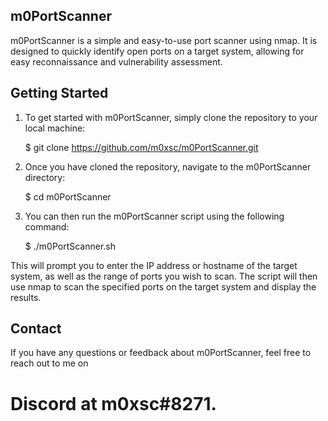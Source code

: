 ## m0PortScanner

m0PortScanner is a simple and easy-to-use port scanner using nmap. It is designed to quickly identify open ports on a target system, allowing for easy reconnaissance and vulnerability assessment.

## Getting Started

1. To get started with m0PortScanner, simply clone the repository to your local machine:

    $ git clone https://github.com/m0xsc/m0PortScanner.git

2. Once you have cloned the repository, navigate to the m0PortScanner directory:

    $ cd m0PortScanner

3. You can then run the m0PortScanner script using the following command:

    $ ./m0PortScanner.sh

This will prompt you to enter the IP address or hostname of the target system, as well as the range of ports you wish to scan. The script will then use nmap to scan the specified ports on the target system and display the results.

## Contact

If you have any questions or feedback about m0PortScanner, feel free to reach out to me on 
# Discord at m0xsc#8271.
